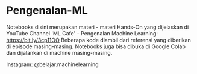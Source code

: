 # Pengenalan-ML

Notebooks disini merupakan materi - materi Hands-On yang dijelaskan di YouTube Channel 'ML Cafe' - Pengenalan Machine Learning: https://bit.ly/3cp11OO
Beberapa kode diambil dari referensi yang diberikan di episode masing-masing.
Notebooks juga bisa dibuka di Google Colab dan dijalankan di machine masing-masing.

Instagram: @belajar.machinelearning

